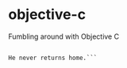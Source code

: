 # objective-c
Fumbling around with Objective C

```A wife calls her programmer husband and tells him, "While you're out, buy some milk."

He never returns home.```
